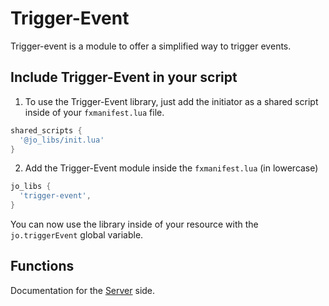 # Trigger-Event

Trigger-event is a module to offer a simplified way to trigger events.

## Include Trigger-Event in your script

1. To use the Trigger-Event library, just add the initiator as a shared script inside of your `fxmanifest.lua` file.
```lua
shared_scripts {
  '@jo_libs/init.lua'
}
```
2. Add the Trigger-Event module inside the `fxmanifest.lua` (in lowercase)
```lua
jo_libs {
  'trigger-event',
}
```
You can now use the library inside of your resource with the `jo.triggerEvent` global variable.

## Functions

Documentation for the [Server](./server.md) side.  